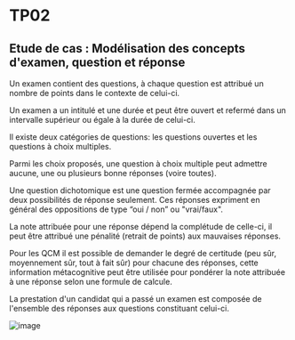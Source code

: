# TP02
## Etude de cas : Modélisation des concepts d'examen, question et réponse
Un examen contient des questions, à chaque question est attribué un nombre de points dans le contexte de celui-ci.

Un examen a un intitulé et une durée et peut être ouvert et refermé dans un intervalle supérieur ou égale à la durée de celui-ci.

Il existe deux catégories de questions: les questions ouvertes et les questions à choix multiples.

Parmi les choix proposés, une question à choix multiple peut admettre aucune, une ou plusieurs bonne réponses (voire toutes).

Une question dichotomique est une question fermée accompagnée par deux possibilités de réponse seulement. Ces réponses expriment en général des oppositions de type “oui / non” ou "vrai/faux".

La note attribuée pour une réponse dépend la complétude de celle-ci, il peut être attribué une pénalité (retrait de points) aux mauvaises réponses.

Pour les QCM il est possible de demander le degré de certitude (peu sûr, moyennement sûr, tout à fait sûr) pour chacune des réponses, cette information métacognitive peut être utilisée pour pondérer la note attribuée à une réponse selon une formule de calcule.

La prestation d'un candidat qui a passé un examen est composée de l'ensemble des réponses aux questions constituant celui-ci.


![image](https://user-images.githubusercontent.com/116631139/204088830-106ea9f3-491c-4e88-a834-9d4dfaa4e34b.png)
